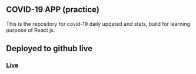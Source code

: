 ## COVID-19 APP (practice)

This is the repository for covid-19 daily updated and stats, build for learning purpose of React js.

## Deployed to github live 
### [Live](https://omkar-28.github.io/covid-app-project/)
